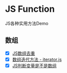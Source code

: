 # JS Function
JS各种实用方法Demo

## 数组
- [x] [JS数组去重](https://github.com/liangfengbo/JSFunction/issues/1)
- [x] [数组迭代方法 - iterator.js](https://github.com/liangfengbo/JSFunction/blob/master/iterator.js)
- [x] [JS判断变量是不是数组](https://github.com/liangfengbo/JSFunction/issues/2)
